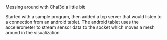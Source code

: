 Messing around with Chai3d a little bit

Started with a sample program, then added a tcp server that would listen to a connection from an android tablet. The android tablet uses the accelerometer to stream sensor data to the socket which moves a mesh around in the visualization
